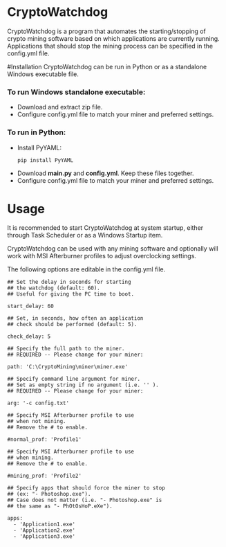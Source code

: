 # CryptoWatchdog

CryptoWatchdog is a program that automates the starting/stopping of crypto mining software based on which applications are currently running. Applications that should stop the mining process can be specified in the config.yml file.

#Installation
CryptoWatchdog can be run in Python or as a standalone Windows executable file.

### To run Windows standalone executable:
- Download and extract zip file.
- Configure config.yml file to match your miner and preferred settings.


### To run in Python:
- Install PyYAML:
    ```bash
    pip install PyYAML
    ```
- Download **main.py** and **config.yml**. Keep these files together.
- Configure config.yml file to match your miner and preferred settings.

# Usage

It is recommended to start CryptoWatchdog at system startup, either through Task Scheduler or as a Windows Startup item.

CryptoWatchdog can be used with any mining software and optionally will work with MSI Afterburner profiles to adjust overclocking settings.

The following options are editable in the config.yml file.

```
## Set the delay in seconds for starting
## the watchdog (default: 60).
## Useful for giving the PC time to boot.

start_delay: 60

## Set, in seconds, how often an application
## check should be performed (default: 5).

check_delay: 5

## Specify the full path to the miner.
## REQUIRED -- Please change for your miner:

path: 'C:\CryptoMining\miner\miner.exe'

## Specify command line argument for miner.
## Set as empty string if no argument (i.e. '' ).
## REQUIRED -- Please change for your miner:

arg: '-c config.txt'

## Specify MSI Afterburner profile to use
## when not mining.
## Remove the # to enable.

#normal_prof: 'Profile1'

## Specify MSI Afterburner profile to use
## when mining.
## Remove the # to enable.

#mining_prof: 'Profile2'

## Specify apps that should force the miner to stop
## (ex: "- Photoshop.exe").
## Case does not matter (i.e. "- Photoshop.exe" is
## the same as "- PhOtOsHoP.eXe").

apps:
  - 'Application1.exe'
  - 'Application2.exe'
  - 'Application3.exe'
```